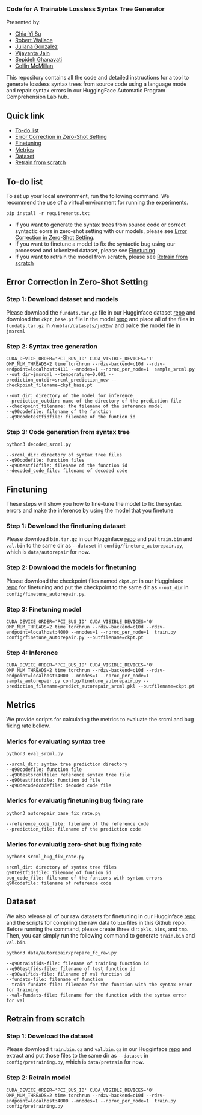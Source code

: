 ### Code for A Trainable Lossless Syntax Tree Generator

Presented by:
- [Chia-Yi Su](https://chiayisu.github.io/)
- [Robert Wallace]()
- [Juliana Gonzalez]()
- [Vijayanta Jain](https://sites.google.com/maine.edu/vijayantajain/home)
- [Sepideh Ghanavati](https://www.sepidehghanavati.com)
- [Collin McMillan](https://sdf.org/~cmc/)

This repository contains all the code and detailed instructions for a tool to generate lossless syntax trees from source code using a language mode and repair syntax errors in our HuggingFace Automatic Program Comprehension Lab hub.

## Quick link
- [To-do list](#to-do-list)
- [Error Correction in Zero-Shot Setting](#error-correction-in-zero-shot-setting)
- [Finetuning](#finetuning)
- [Metrics](#metrics)
- [Dataset](#dataset)
- [Retrain from scratch](#retrain-from-scratch)

## To-do list
To set up your local environment, run the following command. We recommend the use of a virtual environment for running the experiments.
```
pip install -r requirements.txt
``` 

- If you want to generate the syntax trees from source code or correct syntactic eorrs in zero-shot setting with our models, please see [Error Correction in Zero-Shot Setting](#error-correction-in-zero-shot-setting).
- If you want to finetune a model to fix the syntactic bug using our processed and tokenized dataset, please see [Finetuning](#finetuning)
- If you want to retrain the model from scratch, please see [Retrain from scratch](#retrain-from-scratch)


## Error Correction in Zero-Shot Setting

### Step 1: Download dataset and models
Please downlaod the ``fundats.tar.gz`` file in our Hugginface dataset [repo](https://huggingface.co/datasets/apcl/autorepair/tree/main) and download the ``ckpt_base.pt`` file in the model [repo](https://huggingface.co/apcl/autorepair/tree/main) and place all of the files in ``fundats.tar.gz`` in ```/nublar/datasets/jm52m/``` and palce the model file in ```jmsrcml```

### Step 2: Syntax tree generation

```
CUDA_DEVICE_ORDER='PCI_BUS_ID' CUDA_VISIBLE_DEVICES='1' OMP_NUM_THREADS=2 time torchrun --rdzv-backend=c10d --rdzv-endpoint=localhost:4111 --nnodes=1 --nproc_per_node=1  sample_srcml.py --out_dir=jmsrcml --temperature=0.001 --prediction_outdir=srcml_prediction_new --checkpoint_filename=ckpt_base.pt
```

```
--out_dir: directory of the model for inference
--prediction_outdir: name of the directory of the prediction file
--checkpoint_filename: the filename of the inference model
--q90codefile: filename of the function
--q90codetestfidfile: filename of the funtion id
```
### Step 3: Code generation from syntax tree
```
python3 decoded_srcml.py 
```

```
--srcml_dir: directory of syntax tree files
--q90codefile: function files
--q90testfidfile: filename of the function id
--decoded_code_file: filename of decoded code
```

## Finetuning
These steps will show you how to fine-tune the model to fix the syntax errors and make the inference by using the model that you finetune

### Step 1: Download the finetuning dataset
Please download ```bin.tar.gz``` in our Hugginface [repo](https://huggingface.co/datasets/apcl/autorepair/tree/main) and put ```train.bin``` and ```val.bin``` to the same dir as ```--dataset``` in ```config/finetune_autorepair.py```, which is ```data/autorepair``` for now.

### Step 2: Download the models for finetuning
Please download the checkpoint files named ```ckpt.pt``` in our Hugginface [repo](https://huggingface.co/apcl/autorepair/tree/main) for finetuning and put the checkpoint to the same dir as ```--out_dir``` in ```config/finetune_autorepair.py```.

### Step 3: Finetuning model
```
CUDA_DEVICE_ORDER='PCI_BUS_ID' CUDA_VISIBLE_DEVICES='0' OMP_NUM_THREADS=2 time torchrun --rdzv-backend=c10d --rdzv-endpoint=localhost:4000 --nnodes=1 --nproc_per_node=1  train.py config/finetune_autorepair.py --outfilename=ckpt.pt
```

### Step 4: Inference
```
CUDA_DEVICE_ORDER='PCI_BUS_ID' CUDA_VISIBLE_DEVICES='0' OMP_NUM_THREADS=2 time torchrun --rdzv-backend=c10d --rdzv-endpoint=localhost:4000 --nnodes=1 --nproc_per_node=1 sample_autorepair.py config/finetune_autorepair.py --prediction_filename=predict_autorepair_srcml.pkl --outfilename=ckpt.pt
```

## Metrics
We provide scripts for calculating the metrics to evaluate the srcml and bug fixing rate bellow. 

### Merics for evaluating syntax tree
```
python3 eval_srcml.py
```
```
--srcml_dir: syntax tree prediction directory
--q90codefile: function file
--q90testsrcmlfile: reference syntax tree file
--q90testfidsfile: function id file
--q90decodedcodefile: decoded code file
```

### Merics for evaluatig finetuning bug fixing rate

```
python3 autorepair_base_fix_rate.py
```
```
--reference_code_file: filename of the reference code
--prediction_file: filename of the prediction code
```

### Merics for evaluatig zero-shot bug fixing rate
```
python3 srcml_bug_fix_rate.py
```
```
srcml_dir: directory of syntax tree files
q90testfidsfile: filename of funtion id
bug_code_file: filename of the funtions with syntax errors
q90codefile: filename of reference code
```

## Dataset 

We also release all of our raw datasets for finetuning in our Hugginface [repo](https://huggingface.co/datasets/apcl/autorepair/tree/main) and the scripts for compiling the raw data to ``bin`` files in this Github repo. Before running the command, please create three dir: ``pkls``, ``bins``, and ``tmp``. Then, you can simply run the following command to generate ``train.bin`` and ``val.bin``.

```
python3 data/autorepair/prepare_fc_raw.py
```

```
--q90trainfids-file: filename of training function id
--q90testfids-file: filename of test function id
--q90valfids-file: filename of val function id
--fundats-file: filename of function
--train-fundats-file: filename for the function with the syntax error for training
--val-fundats-file: filename for the function with the syntax error for val
```

## Retrain from scratch
### Step 1: Download the dataset
Please download ``train.bin.gz`` and ``val.bin.gz`` in our Hugginface [repo](https://huggingface.co/datasets/apcl/autorepair/tree/main) and extract and put those files to the same dir as ```--dataset``` in ```config/pretraining.py```, which is ```data/pretrain``` for now.
### Step 2: Retrain model
```
CUDA_DEVICE_ORDER='PCI_BUS_ID' CUDA_VISIBLE_DEVICES='0' OMP_NUM_THREADS=2 time torchrun --rdzv-backend=c10d --rdzv-endpoint=localhost:4000 --nnodes=1 --nproc_per_node=1  train.py config/pretraining.py 
```
